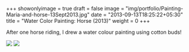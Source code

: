 +++
showonlyimage = true
draft = false
image = "img/portfolio/Painting-Maria-and-horse-13Sept2013.jpg"
date = "2013-09-13T18:25:22+05:30"
title = "Water Color Painting: Horse (2013)"
weight = 0
+++

After one horse riding, I drew a water colour painting using cotton buds! 

<!--more-->

![](/img/portfolio/Painting-Maria-and-horse-13Sept2013.jpg)
![](/img/portfolio/Maria-and-horse-13Sept2013.jpg)